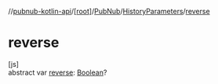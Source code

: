 //[pubnub-kotlin-api](../../../../index.md)/[[root]](../../index.md)/[PubNub](../index.md)/[HistoryParameters](index.md)/[reverse](reverse.md)

# reverse

[js]\
abstract var [reverse](reverse.md): [Boolean](https://kotlinlang.org/api/core/kotlin-stdlib/kotlin/-boolean/index.html)?
